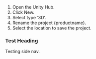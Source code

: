 
1. Open the Unity Hub.
1. Click New. 
1. Select type ‘3D’.
1. Rename the project {productname}.
1. Select the location to save the project.

### Test Heading

Testing side nav.
